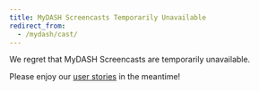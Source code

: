 ```yaml
---
title: MyDASH Screencasts Temporarily Unavailable
redirect_from:
  - /mydash/cast/
---
```


We regret that MyDASH Screencasts are temporarily unavailable.

Please enjoy our [user stories](https://dash.harvard.edu/stories) in the meantime!
